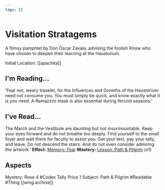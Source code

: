 ```yaml
---
tags: []
---
```

# Visitation Stratagems
A flimsy pamphlet by Don Óscar Zavala, advising the foolish Know who have chosen to deepen their learning at the Haustorium.

Initial Location: [[apachita]]
## I'm Reading...
'Fear not, weary traveler, for the Influences and Growths of the Haustorium need not consume you. You must simply be quick, and know exactly what it is you need. A Ramazzini mask is also essential during fecund seasons.'
## I've Read...
The March and the Vestibule are daunting but not insurmountable. Keep your eyes forward and do not breathe too deeply. Find yourself to the small foyer and wait there for faculty to assist you. Get your text, pay your tally, and leave. Do not descend the stairs. And do not even consider admiring the artwork.'
**Effect:** [Memory: Fear](https://uadaf.theevilroot.xyz/rowenarium/element/mem.fear)
**Mastery:** [Lesson: Path & Pilgrim](https://uadaf.theevilroot.xyz/rowenarium/element/x.path.pilgrim) (x1)
## Aspects
Mystery: Rose 4
#Codex
Tally Price 1
Subject: Path & Pilgrim
#Readable
#Thing
[[wing.archive]] 